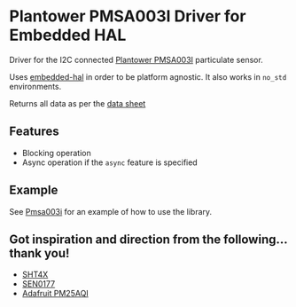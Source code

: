# Plantower PMSA003I Driver for Embedded HAL

Driver for the I2C connected 
[Plantower PMSA003I](https://learn.adafruit.com/pmsa003i/) particulate sensor.

Uses [embedded-hal](https://github.com/rust-embedded/embedded-hal) in order to
be platform agnostic. It also works in `no_std` environments.

Returns all data as per the [data sheet](https://cdn-shop.adafruit.com/product-files/4632/4505_PMSA003I_series_data_manual_English_V2.6.pdf)

## Features

- Blocking operation
- Async operation if the `async` feature is specified

## Example
See [Pmsa003i](https://docs.rs/pmsa003i/latest/pmsa003i/struct.Pmsa003i.html) for an example of how to use the library.

## Got inspiration and direction from the following... thank you!

- [SHT4X](https://crates.io/crates/sht4x)
- [SEN0177](https://crates.io/crates/sen0177)
- [Adafruit PM25AQI](https://github.com/adafruit/Adafruit_PM25AQI/)
